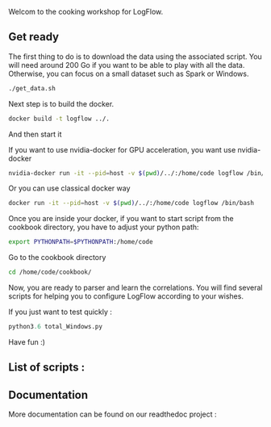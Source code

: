 Welcom to the cooking workshop for LogFlow.

## Get ready
The first thing to do is to download the data using the associated script. 
You will need around 200 Go if you want to be able to play with all the data. Otherwise, you can focus on a small dataset such as Spark or Windows.

```bash
./get_data.sh
```

Next step is to build the docker.

```bash
docker build -t logflow ../.
```

And then start it

If you want to use nvidia-docker for GPU acceleration, you want use nvidia-docker
```bash
nvidia-docker run -it --pid=host -v $(pwd)/../:/home/code logflow /bin/bash
```

Or you can use classical docker way
```bash
docker run -it --pid=host -v $(pwd)/../:/home/code logflow /bin/bash
```

Once you are inside your docker, if you want to start script from the cookbook directory, you have to adjust your python path:
```bash
export PYTHONPATH=$PYTHONPATH:/home/code
```
Go to the cookbook directory
```bash
cd /home/code/cookbook/
```

Now, you are ready to parser and learn the correlations.
You will find several scripts for helping you to configure LogFlow according to your wishes.

If you just want to test quickly :
```python
python3.6 total_Windows.py
```

Have fun :)

## List of scripts :


## Documentation
More documentation can be found on our readthedoc project : 

